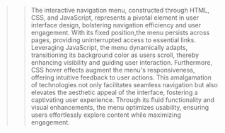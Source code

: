 >> The interactive navigation menu, constructed through HTML, CSS, and JavaScript, represents a pivotal element in user interface design, bolstering navigation efficiency and user engagement.
>> With its fixed position,the menu persists across pages, providing uninterrupted access to essential links. 
>> Leveraging JavaScript, the menu dynamically adapts, transitioning its background color as users scroll, thereby enhancing visibility and guiding user interaction.
>> Furthermore, CSS hover effects augment the menu's responsiveness, offering intuitive feedback to user actions. 
>> This amalgamation of technologies not only facilitates seamless navigation but also elevates the aesthetic appeal of the interface, fostering a captivating user experience. 
>> Through its fluid functionality and visual enhancements, the menu optimizes usability, ensuring users effortlessly explore content while maximizing engagement.
